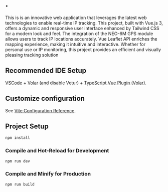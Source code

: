# .

This is is an innovative web application that leverages the latest web technologies to enable real-time IP tracking. This project, built with Vue.js 3, offers a dynamic and responsive user interface enhanced by Tailwind CSS for a modern look and feel. The integration of the NEO-6M GPS module allows users to track IP locations accurately. Vue Leaflet API enriches the mapping experience, making it intuitive and interactive. Whether for personal use or IP monitoring, this project provides an efficient and visually pleasing tracking solution
## Recommended IDE Setup

[VSCode](https://code.visualstudio.com/) + [Volar](https://marketplace.visualstudio.com/items?itemName=Vue.volar) (and disable Vetur) + [TypeScript Vue Plugin (Volar)](https://marketplace.visualstudio.com/items?itemName=Vue.vscode-typescript-vue-plugin).

## Customize configuration

See [Vite Configuration Reference](https://vitejs.dev/config/).

## Project Setup

```sh
npm install
```

### Compile and Hot-Reload for Development

```sh
npm run dev
```

### Compile and Minify for Production

```sh
npm run build
```
